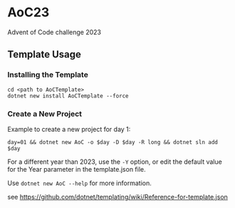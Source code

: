 # AoC23

Advent of Code challenge 2023

## Template Usage

### Installing the Template

```
cd <path to AoCTemplate>
dotnet new install AoCTemplate --force
```

### Create a New Project

Example to create a new project for day 1:

```
day=01 && dotnet new AoC -o $day -D $day -R long && dotnet sln add $day
```

For a different year than 2023, use the `-Y` option, or edit the default value for the Year parameter in the template.json file.

Use `dotnet new AoC --help` for more information.

see https://github.com/dotnet/templating/wiki/Reference-for-template.json
